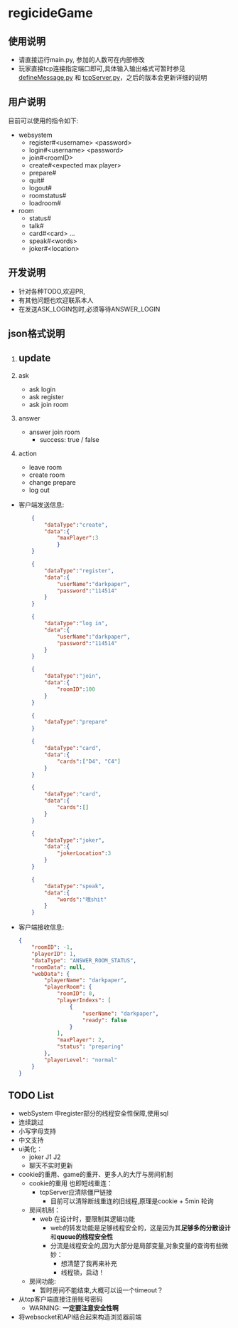 # regicideGame
## 使用说明
- 请直接运行main.py, 参加的人数可在内部修改
- 玩家直接tcp连接指定端口即可,具体输入输出格式可暂时参见[defineMessage.py](defineMessage.py) 和 [tcpServer.py](tcpServer.py)，之后的版本会更新详细的说明

## 用户说明
目前可以使用的指令如下:
- websystem
    - register#\<username> \<password>
    - login#\<username> \<password>
    - join#\<roomID>
    - create#\<expected max player>
    - prepare#
    - quit#
    - logout#
    - roomstatus#
    - loadroom#<roomID> 
- room
    - status#
    - talk#
    - card#\<card> <card> ...  
    - speak#\<words>
    - joker#\<location>

## 开发说明
- 针对各种TODO,欢迎PR,
- 有其他问题也欢迎联系本人
- 在发送ASK_LOGIN包时,必须等待ANSWER_LOGIN

## json格式说明

1. update
    - 
2. ask
    - ask login
    - ask register
    - ask join room
3. answer
    - answer join room
        - success: true / false
    
4. action
    - leave room
    - create room
    - change prepare
    - log out


- 客户端发送信息:
    ```json
        {
            "dataType":"create",
            "data":{
                "maxPlayer":3
                }
        }
    ```
    ```json
        {
            "dataType":"register",
            "data":{
                "userName":"darkpaper",
                "password":"114514"
            }
        }
    ```
    ```json
        {
            "dataType":"log in",
            "data":{
                "userName":"darkpaper",
                "password":"114514"
            }
        }
    ```
    ```json
        {
            "dataType":"join",
            "data":{
                "roomID":100
            }
        }
    ```
    ```json
        {
            "dataType":"prepare"
        }
    ```
    ```json
        {
            "dataType":"card",
            "data":{
                "cards":["D4", "C4"]
            }
        }
    ```
    ```json
        {
            "dataType":"card",
            "data":{
                "cards":[]
            }
        }
    ```
    ```json
        {
            "dataType":"joker",
            "data":{
                "jokerLocation":3
            }
        }
    ```
    ```json
        {
            "dataType":"speak",
            "data":{
                "words":"哦shit"
            }
        }
    ```


    
- 客户端接收信息:
    ```json
    {
        "roomID": -1,
        "playerID": 1,
        "dataType": "ANSWER_ROOM_STATUS",
        "roomData": null,
        "webData": {
            "playerName": "darkpaper",
            "playerRoom": {
                "roomID": 0,
                "playerIndexs": [
                    {
                        "userName": "darkpaper",
                        "ready": false
                    }
                ],
                "maxPlayer": 2,
                "status": "preparing"
            },
            "playerLevel": "normal"
        }
    }
    ```

## TODO List
- webSystem 中register部分的线程安全性保障,使用sql
- 连续跳过
- 小写字母支持
- 中文支持
- ui美化：
    - joker J1 J2
    - 聊天不实时更新
- cookie的重用、game的重开、更多人的大厅与房间机制
    - cookie的重用 也即短线重连：
        - tcpServer应清除僵尸链接
            - 目前可以清除断线重连的旧线程,原理是cookie + 5min 轮询
    - 房间机制：
        - web   在设计时，要限制其逻辑功能
            - web的转发功能是足够线程安全的，这是因为其**足够多的分散设计**和**queue的线程安全性**
            - 分流是线程安全的,因为大部分是局部变量,对象变量的查询有些微妙：
                - 想清楚了我再来补充 
                - 线程锁，启动！
    - 房间功能:
        - 暂时房间不能结束,大概可以设一个timeout？
- 从tcp客户端直接注册账号密码
    - WARNING: **一定要注意安全性啊**
- 将websocket和API结合起来构造浏览器前端
